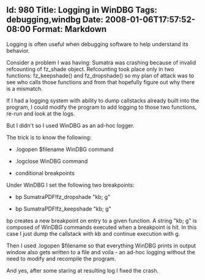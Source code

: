 Id: 980
Title: Logging in WinDBG
Tags: debugging,windbg
Date: 2008-01-06T17:57:52-08:00
Format: Markdown
--------------
Logging is often useful when debugging software to help understand its
behavior.

Consider a problem I was having: Sumatra was crashing because of invalid
refcounting of fz_shade object. Refcounting took place only in two functions:
fz_keepshade() and fz_dropshade() so my plan of attack was to see who calls
those functions and from that hopefully figure out why there is a mismatch.

If I had a logging system with ability to dump callstacks already built into
the program, I could modify the program to add logging to those two functions,
re-run and look at the logs.

But I didn't so I used WinDBG as an ad-hoc logger.

The trick is to know the following:


  * .logopen $filename WinDBG command

  * .logclose WinDBG command

  * conditional breakpoints

Under WinDBG I set the following two breakpoints:

  * bp SumatraPDF!fz_dropshade "kb; g"

  * bp SumatraPDF!fz_keepshade "kb; g"

bp creates a new breakpoint on entry to a given function. A string "kb; g" is
composed of WinDBG commands executed when a breakpoint is hit. In this case I
just dump the callstack with kb and continue execution with g.

Then I used .logopen $filename so that everything WinDBG prints in output
window also gets written to a file and voila - an ad-hoc logging without the
need to modify and recompile the program.

And yes, after some staring at resulting log I fixed the crash.


